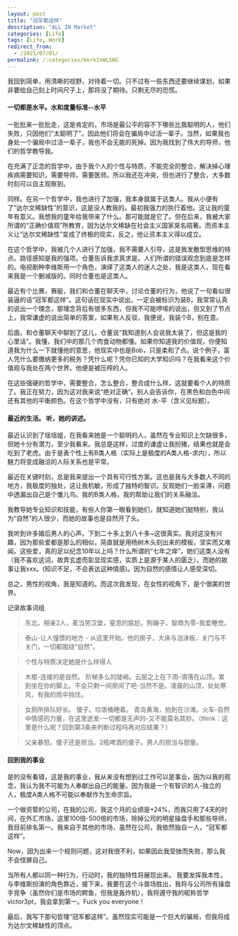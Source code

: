 ```yaml
---
layout: post
title: "冠军都这样"
description: "ALL IN Market"
categories: [Life]
tags: [Life, Work]
redirect_from:
  - /2021/07/01/
permalink: /:categories/WorkInWLSWG
---
```


我回到简单，用清晰的视野，对待着一切。只不过有一些东西还要继续谋划，如果非要给自己刻上时间尺子上，那将没了期待。只剩无尽的恐慌。

#### 一切都是水平。水和度量标准--水平
一批批来一批批走，这是肯定的，市场是最公平的容不下哪些比我聪明的人，他们失败，只因他们"太聪明了"。因此他们将会在骗局中过活一辈子。当然，如果我也身处一个骗局中过活一辈子，我也不会无能的死掉。因为我找到了伟大的导师，他们的哲学教导我。

在充满了正念的哲学中，由于我个人的个性与特质，不能完全的整合，解决掉心理疾病需要知识，需要导师，需要医师。所以我还在冲突，但也进行了整合，大多数时刻可以自主观察到。

同样。在另一个哲学中，我也进行了加强，我本身就属于这类人。我从小便有了“达尔文稀缺性”的意识，这是没人教我的。最初我强力的执行着他。这让我的童年有意义。我想我的童年给我带来了什么。那可能就是它了。但在后来，我被大家所谓的“正确价值观”所教育，因为达尔文稀缺在社会主义国家臭名昭著。而资本主义让“达尔文稀缺性”变成了终极的现实，反之，他让资本主义得以成立。

在这个哲学中，我被几个人进行了加强，我不需要人引导，这是我发散型思维的特点。路径感知是我的强项。仓董告诉我求真求是。人们所谓的错误观念到底是怎样的。电视剧种李维斯用一个角色，演绎了这类人的迷人之处，我是这类人，现在看来我是一个删减版的。同时仓董也是这类人。

最近有个比赛，赛艇，我们和仓董在聊天中，讨论仓董的行为，他说了一句看似很装逼的话“冠军都这样”。这句话在现实中说出，一定会被标识为装B，我常常认真的说出一个理念，那理念背后有很多东西，但我不可能啰嗦的说出，但又到了节点上，我常谦虚的说出简单的答案，如果有人反驳，我便说，我装个B，别在意。

后面，和仓董聊天中聊到了这儿，仓董说“我知道别人会说我太装了，但这是我的心里话”。我懂，我们中的那几个肉食动物都懂。如果你知道我的价值观，你便知道我为什么一下就懂他的意思，他现实中也是Bob，只是柔和了点。说个例子，富人凭什么要缴纳更多的税务？凭什么呢？凭你已知的大学知识吗？在我看来这个价值观与我处在两个世界。他便是被压榨的人。

在这些强硬的哲学中，需要整合，怎么整合，整合成什么样，这就要看个人的特质了。我正在努力，因为这对我来说“绝对正确”。别人会告诉你，在黑色和白色中间还有其他的平衡颜色。在这个哲学中没有，只有绝对 水-平（含义见标题）。

#### 最近的生活。 听，她的讲述。

最近认识到了瑶瑶姐，在我看来她是一个聪明的人，虽然在专业知识上欠缺很多，但她十分有潜力，至少我看来。我总是这样，过度的谦虚让我扮猪，结果也就是会吃到了老虎。由于是表个性上有B类人格（实际上是极度的A类人格-求内），所以魅力将变成融洽的人际关系也是平常。

最近在关键时刻，总是我来提出一个具有可行性方案。这也是我与大多数人不同的地方，我极度的独处，这让我机敏，形成了独特的智识。反观她们一脸呆滞，问题中透漏出自己是个雏儿鸟。我的B类人格，我的帮助让我们的关系融洽。

我教导她专业知识和技能，有些人你第一眼看到她们，就知道她们挺特别，我认为“自然”的人很少，而她的故事也是自然开了头。

我听到许多婚后男人的心声。下到二十多上到八十多~这很真实。我对这没有兴趣，因为那些爱都是那么的相似，简直就是用杨树木头刻出来的模板，坚实而又难闻。这些爱，真的足以纪念10年以上吗？什么所谓的“七年之痒”，她们这类人没有（我不喜欢这词，故弄玄虚而彰显现实感，实质上是源于某人的匮乏）。而她的故事让我xxx。(知识不足，不会表达这种情感)。因为自然的感情让人感受深切。

总之，男性的视角，我是知道的。而这次我发现，在女性的视角下，是个很美的世界。

记录故事词组
> 东北，相亲2人，麦当劳汉堡，窒息的尴尬，狗蹦子，智商为零-我爱睡觉。

> 泰山-让人憧憬的地方 - 从这里开始。他的房子，大床与泡沫板，关门与不关门，一切都围绕“自然”。

> 个性与特质决定她是什么样得人

> 木棍-连接的是自然。 阶梯多么的陡峭。云层之上在下雨-滴落在山顶。累到坐在你的脚上。不会只剩一间房间了吧-当然不是。凌晨的山顶，处处寒风，有我的雨伞挡住。

> 女厕所排队好长。 傻子。垃圾桶睡着。 青岛黄海，拍到在沙滩。火车-自然中情感的力量，在这里迸发-一切都是无声的-又不能莫名其妙。（think：这里是什么呢？回到第3条来判断过程吗再对应结果？）

> 父亲暴怒。傻子还是担当。2瓶啤酒的傻子。男人的担当与胆量。

#### 回到我的事业

是的没有看错，这是我的事业，我从来没有想到过工作可以是事业，因为以我的观念，我认为我不可能为人奉献出自己的能量。因为我是一个有智识的人-独立的人，极度A类人格不可能以奉献作为生命宗旨。

一个做资管的公司，在我的公司，我这个月的业绩是+24%，而我只用了4天的时间，在外汇市场，这里100倍-500倍的市场，除掉公司的明星操盘手和那些导师，我目前排名第一。我来自于其他的市场，虽然在公司，我依然独自一人，“冠军都这样”。

Now，因为出来一个规则问题，这对我很不利，如果因此我受挫而失败，那么我不会怪罪自己。

当所有人都以同一种行为，行动时，我的独特性将展现出来。
我要发挥我本性，与李维斯扮演的角色靠近，接下来，我要在这个斗兽场胜出，我将与公司所有操盘手竞争（虽然你们是市场的鳄鱼，但我是轰炸机），我将遵守我的昵称哲学victor3pt，我会拿到第一。Fuck you everyone！

最后，我写下那句哲理“冠军都这样”。虽然现实可能是一个巨大的骗局，但我将成为达尔文稀缺性的顶点。